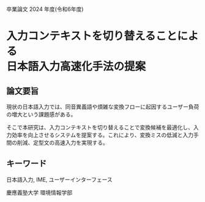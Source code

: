 <div class="center mb-[100px]">
    卒業論⽂ 2024 年度(令和6年度)
</div>

<h1 class="center mb-[100px]">
    入力コンテキストを切り替えることによる<br>日本語入力高速化手法の提案
</h1>

## 論文要旨

現状の日本語入力では、同音異義語や煩雑な変換フローに起因するユーザー負荷の増大という課題感がある。

そこで本研究は、入力コンテキストを切り替えることで変換候補を最適化し、入力効率を向上させるシステムを提案する。これにより、変換ミスの低減と入力手間の削減、定型文の高速入力を実現する。

<div class="mt-[50px]"></div>

## キーワード

日本語入力, IME, ユーザーインターフェース

<div class="mt-[100px]">
慶應義塾⼤学 環境情報学部
</div>
